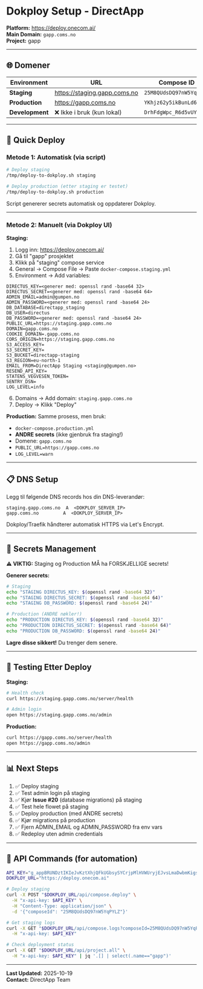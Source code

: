# Dokploy Setup - DirectApp

**Platform:** https://deploy.onecom.ai/  
**Main Domain:** `gapp.coms.no`  
**Project:** gapp

---

## 🌐 Domener

| Environment | URL | Compose ID |
|-------------|-----|------------|
| **Staging** | https://staging.gapp.coms.no | `25M8QUdsDQ97nW5YqPYLZ` |
| **Production** | https://gapp.coms.no | `YKhjz62y5ikBunLd6G2BS` |
| **Development** | ❌ Ikke i bruk (kun lokal) | `DrhFdgWpc_R6d5vUYRjf4` |

---

## 🚀 Quick Deploy

### Metode 1: Automatisk (via script)

```bash
# Deploy staging
/tmp/deploy-to-dokploy.sh staging

# Deploy production (etter staging er testet)
/tmp/deploy-to-dokploy.sh production
```

Script genererer secrets automatisk og oppdaterer Dokploy.

---

### Metode 2: Manuelt (via Dokploy UI)

**Staging:**
1. Logg inn: https://deploy.onecom.ai/
2. Gå til "gapp" prosjektet
3. Klikk på "staging" compose service
4. General → Compose File → Paste `docker-compose.staging.yml`
5. Environment → Add variables:

```env
DIRECTUS_KEY=<generer med: openssl rand -base64 32>
DIRECTUS_SECRET=<generer med: openssl rand -base64 64>
ADMIN_EMAIL=admin@gumpen.no
ADMIN_PASSWORD=<generer med: openssl rand -base64 24>
DB_DATABASE=directapp_staging
DB_USER=directus
DB_PASSWORD=<generer med: openssl rand -base64 24>
PUBLIC_URL=https://staging.gapp.coms.no
DOMAIN=gapp.coms.no
COOKIE_DOMAIN=.gapp.coms.no
CORS_ORIGIN=https://staging.gapp.coms.no
S3_ACCESS_KEY=
S3_SECRET_KEY=
S3_BUCKET=directapp-staging
S3_REGION=eu-north-1
EMAIL_FROM=DirectApp Staging <staging@gumpen.no>
RESEND_API_KEY=
STATENS_VEGVESEN_TOKEN=
SENTRY_DSN=
LOG_LEVEL=info
```

6. Domains → Add domain: `staging.gapp.coms.no`
7. Deploy → Klikk "Deploy"

**Production:**
Samme prosess, men bruk:
- `docker-compose.production.yml`
- **ANDRE secrets** (ikke gjenbruk fra staging!)
- Domene: `gapp.coms.no`
- `PUBLIC_URL=https://gapp.coms.no`
- `LOG_LEVEL=warn`

---

## 📋 DNS Setup

Legg til følgende DNS records hos din DNS-leverandør:

```
staging.gapp.coms.no  A  <DOKPLOY_SERVER_IP>
gapp.coms.no         A  <DOKPLOY_SERVER_IP>
```

Dokploy/Traefik håndterer automatisk HTTPS via Let's Encrypt.

---

## 🔑 Secrets Management

**⚠️ VIKTIG:** Staging og Production MÅ ha FORSKJELLIGE secrets!

**Generer secrets:**
```bash
# Staging
echo "STAGING DIRECTUS_KEY: $(openssl rand -base64 32)"
echo "STAGING DIRECTUS_SECRET: $(openssl rand -base64 64)"
echo "STAGING DB_PASSWORD: $(openssl rand -base64 24)"

# Production (ANDRE nøkler!)
echo "PRODUCTION DIRECTUS_KEY: $(openssl rand -base64 32)"
echo "PRODUCTION DIRECTUS_SECRET: $(openssl rand -base64 64)"
echo "PRODUCTION DB_PASSWORD: $(openssl rand -base64 24)"
```

**Lagre disse sikkert!** Du trenger dem senere.

---

## 🧪 Testing Etter Deploy

**Staging:**
```bash
# Health check
curl https://staging.gapp.coms.no/server/health

# Admin login
open https://staging.gapp.coms.no/admin
```

**Production:**
```bash
curl https://gapp.coms.no/server/health
open https://gapp.coms.no/admin
```

---

## 📊 Next Steps

1. ✅ Deploy staging
2. ✅ Test admin login på staging
3. ✅ Kjør **Issue #20** (database migrations) på staging
4. ✅ Test hele flowet på staging
5. ✅ Deploy production (med ANDRE secrets)
6. ✅ Kjør migrations på production
7. ✅ Fjern ADMIN_EMAIL og ADMIN_PASSWORD fra env vars
8. ✅ Redeploy uten admin credentials

---

## 🔧 API Commands (for automation)

```bash
API_KEY="g_appBRUNDztIKIeJvKztXhjQFkUGbsySYCrjpMlHVWUryjEJvsLmaDwbmKigsYLDUJqG"
DOKPLOY_URL="https://deploy.onecom.ai"

# Deploy staging
curl -X POST "$DOKPLOY_URL/api/compose.deploy" \
  -H "x-api-key: $API_KEY" \
  -H "Content-Type: application/json" \
  -d '{"composeId": "25M8QUdsDQ97nW5YqPYLZ"}'

# Get staging logs
curl -X GET "$DOKPLOY_URL/api/compose.logs?composeId=25M8QUdsDQ97nW5YqPYLZ" \
  -H "x-api-key: $API_KEY"

# Check deployment status
curl -X GET "$DOKPLOY_URL/api/project.all" \
  -H "x-api-key: $API_KEY" | jq '.[] | select(.name=="gapp")'
```

---

**Last Updated:** 2025-10-19  
**Contact:** DirectApp Team
